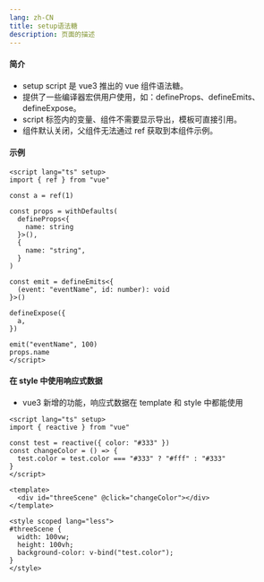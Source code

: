 ```yaml
---
lang: zh-CN
title: setup语法糖
description: 页面的描述
---
```


#### 简介

- setup script 是 vue3 推出的 vue 组件语法糖。
- 提供了一些编译器宏供用户使用，如：defineProps、defineEmits、defineExpose。
- script 标签内的变量、组件不需要显示导出，模板可直接引用。
- 组件默认关闭，父组件无法通过 ref 获取到本组件示例。

#### 示例

```vue
<script lang="ts" setup>
import { ref } from "vue"

const a = ref(1)

const props = withDefaults(
  defineProps<{
    name: string
  }>(),
  {
    name: "string",
  }
)

const emit = defineEmits<{
  (event: "eventName", id: number): void
}>()

defineExpose({
  a,
})

emit("eventName", 100)
props.name
</script>
```

#### 在 style 中使用响应式数据

- vue3 新增的功能，响应式数据在 template 和 style 中都能使用

```vue
<script lang="ts" setup>
import { reactive } from "vue"

const test = reactive({ color: "#333" })
const changeColor = () => {
  test.color = test.color === "#333" ? "#fff" : "#333"
}
</script>

<template>
  <div id="threeScene" @click="changeColor"></div>
</template>

<style scoped lang="less">
#threeScene {
  width: 100vw;
  height: 100vh;
  background-color: v-bind("test.color");
}
</style>
```
